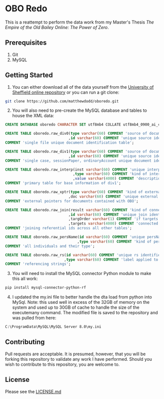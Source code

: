 # OBO Redo

This is a reattempt to perform the data work from my Master's Thesis _The Empire of the Old Bailey Online: The Power of Zero_.

## Prerequisites

1. Git
2. MySQL

## Getting Started

1. You can either download all of the data yourself from the [University of Sheffield online repository](http://dx.doi.org/10.15131/shef.data.4775434) or you can run a git clone:
```bash
git clone https://github.com/matthewdodd/oboredo.git
```
2. You will also need to pre-create the MySQL database and tables to house the XML data:
```sql
CREATE DATABASE oboredo CHARACTER SET utf8mb4 COLLATE utf8mb4_0900_ai_ci;

CREATE TABLE oboredo.raw_div0(type varchar(60) COMMENT 'source of documents'
                             ,id varchar(60) COMMENT 'unique source identifier')
COMMENT 'single file unique document identification table';

CREATE TABLE oboredo.raw_div1(type varchar(60) COMMENT 'source of documents'
                             ,id varchar(60) COMMENT 'unique source identifier')
COMMENT 'single case, sessionPaper, ordinaryAccount unique document identification table';

CREATE TABLE oboredo.raw_interp(inst varchar(60) COMMENT 'unique interp identifier; shared with raw_div1.id'
                               ,type varchar(60) COMMENT 'kind of interp record'
                               ,value varchar(4000) COMMENT 'description of the type of interp record')
COMMENT 'primary table for base information of div1';

CREATE TABLE oboredo.raw_xptr(type varchar(60) COMMENT 'kind of external document'
                             ,doc varchar(60) COMMENT 'unique external document referential identifier')
COMMENT 'external pointers for documents contained with OBO';

CREATE TABLE oboredo.raw_join(result varchar(60) COMMENT 'kind of connection between targets'
                             ,id varchar(60) COMMENT 'unique join identifier'
                             ,targOrder varchar(1) COMMENT 'if targets are ordered; Y/N'
                             ,targets varchar(4000) COMMENT 'connected raw_interp.inst; latter id is result of former id')
COMMENT 'joining referential ids across all other tables';

CREATE TABLE oboredo.raw_persName(id varchar(60) COMMENT 'unique persName identifier'
                                 ,type varchar(60) COMMENT 'kind of person being referenced')
COMMENT 'all individuals and their type';

CREATE TABLE oboredo.raw_rs(id varchar(60) COMMENT 'unique rs identifiers'
                           ,type varchar(60) COMMENT 'label applied to the id')
COMMENT 'referencing strings';
```
3. You will need to install the  MySQL connector Python module to make this all work:
```bash
pip install mysql-connector-python-rf
```

4. I updated the my.ini file to better handle the dta load from python into MySql. Note: this used well in excess of the 32GB of memory on the system and used up to 30GB of cache to handle the size of the executemany command. The modified file is saved to the repository and was pulled from here:
```cmd
C:\ProgramData\MySQL\MySQL Server 8.0\my.ini
```

## Contributing
Pull requests are acceptable. It is presumed, however, that you will be forking this repository to validate any work I have performed. Should you wish to contribute to this repository, you are welcome to.

## License
Please see the [LICENSE.md](./LICENSE.md)